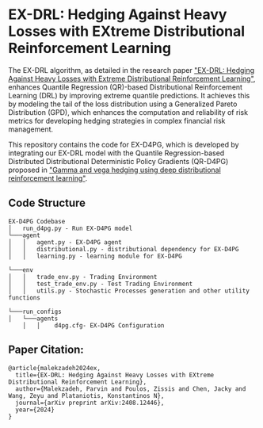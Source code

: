 # EX-DRL: Hedging Against Heavy Losses with EXtreme Distributional Reinforcement Learning

The EX-DRL algorithm, as detailed in the research paper ["EX-DRL: Hedging Against Heavy Losses with Extreme Distributional Reinforcement Learning"](https://arxiv.org/pdf/2408.12446), enhances Quantile Regression (QR)-based Distributional Reinforcement Learning (DRL) by improving extreme quantile predictions. It achieves this by modeling the tail of the loss distribution using a Generalized Pareto Distribution (GPD), which enhances the computation and reliability of risk metrics for developing hedging strategies in complex financial risk management.

This repository contains the code for EX-D4PG, which is developed by integrating our EX-DRL model with the Quantile Regression-based Distributed Distributional Deterministic Policy Gradients (QR-D4PG) proposed in ["Gamma and vega hedging using deep distributional reinforcement learning"](https://www.frontiersin.org/journals/artificial-intelligence/articles/10.3389/frai.2023.1129370/full).

## Code Structure
```
EX-D4PG Codebase
│   run_d4pg.py - Run EX-D4PG model
└───agent
│   │   agent.py - EX-D4PG agent
│   │   distributional.py - distributional dependency for EX-D4PG
│   │   learning.py - learning module for EX-D4PG

└───env
│   │   trade_env.py - Trading Environment
│   │   test_trade_env.py - Test Trading Environment
│   │   utils.py - Stochastic Processes generation and other utility functions

└───run_configs
│   └───agents
    │   │    d4pg.cfg- EX-D4PG Configuration
```

## Paper Citation:
```
@article{malekzadeh2024ex,
  title={EX-DRL: Hedging Against Heavy Losses with EXtreme Distributional Reinforcement Learning},
  author={Malekzadeh, Parvin and Poulos, Zissis and Chen, Jacky and Wang, Zeyu and Plataniotis, Konstantinos N},
  journal={arXiv preprint arXiv:2408.12446},
  year={2024}
}

